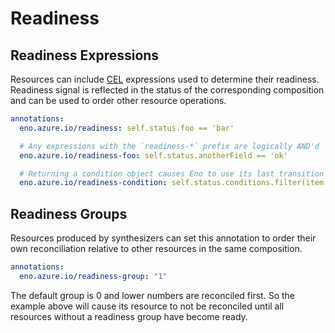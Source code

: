 # Readiness

## Readiness Expressions

Resources can include [CEL](https://github.com/google/cel-go) expressions used to determine their readiness.
Readiness signal is reflected in the status of the corresponding composition and can be used to order other resource operations.

```yaml
annotations:
  eno.azure.io/readiness: self.status.foo == 'bar'

  # Any expressions with the `readiness-*` prefix are logically AND'd
  eno.azure.io/readiness-foo: self.status.anotherField == 'ok'

  # Returning a condition object causes Eno to use its last transition time as the readiness timestamp, otherwise it uses the eno-reconciler pod's system time
  eno.azure.io/readiness-condition: self.status.conditions.filter(item, item.type == 'Test' && item.status == 'False')
```

## Readiness Groups

Resources produced by synthesizers can set this annotation to order their own reconciliation relative to other resources in the same composition.

```yaml
annotations:
  eno.azure.io/readiness-group: "1"
```

The default group is 0 and lower numbers are reconciled first.
So the example above will cause its resource to not be reconciled until all resources without a readiness group have become ready.
